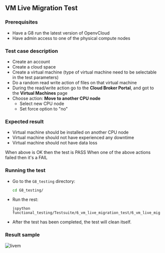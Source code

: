 ## VM Live Migration Test

### Prerequisites
- Have a G8 run the latest version of OpenvCloud
- Have admin access to one of the physical compute nodes

### Test case description
- Create an account
- Create a cloud space
- Create a virtual machine (type of virtual machine need to be selectable in the test parameters)
- Do a random read write action of files on that virtual machine
- During the read/write action go to the **Cloud Broker Portal**, and got to the **Virtual Machines** page
- Choose action: **Move to another CPU node**
  - Select new CPU node
  - Set force option to "no"

### Expected result
- Virtual machine should be installed on another CPU node
- Virtual machine should not have experienced any downtime
- Virtual machine should not have data loss  

When above is OK then the test is PASS
When one of the above actions failed then it's a FAIL

### Running the test
- Go to the `G8_testing` directory:
  ```bash
  cd G8_testing/
  ```

- Run the rest:  
  ```
  jspython functional_testing/Testsuite/6_vm_live_migration_test/6_vm_live_migration_test.py 
  ```

- After the test has been completed, the test will clean itself.

### Result sample

![livem](https://cloud.githubusercontent.com/assets/15011431/16177906/76a13782-3642-11e6-9986-209a8c807f5d.png)
